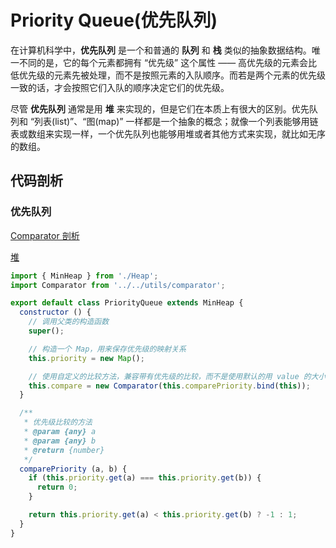 # Priority Queue(优先队列)
在计算机科学中，**优先队列** 是一个和普通的 **队列** 和 **栈** 类似的抽象数据结构。唯一不同的是，它的每个元素都拥有 “优先级” 这个属性 —— 高优先级的元素会比低优先级的元素先被处理，而不是按照元素的入队顺序。而若是两个元素的优先级一致的话，才会按照它们入队的顺序决定它们的优先级。

尽管 **优先队列** 通常是用 **堆** 来实现的，但是它们在本质上有很大的区别。优先队列和 “列表(list)”、“图(map)” 一样都是一个抽象的概念；就像一个列表能够用链表或数组来实现一样，一个优先队列也能够用堆或者其他方式来实现，就比如无序的数组。

## 代码剖析

### 优先队列
[Comparator 剖析](../utils/comparator.md)

[堆](./Heap.md)


```js
import { MinHeap } from './Heap';
import Comparator from '../../utils/comparator';

export default class PriorityQueue extends MinHeap {
  constructor () {
    // 调用父类的构造函数
    super();

    // 构造一个 Map，用来保存优先级的映射关系
    this.priority = new Map();

    // 使用自定义的比较方法，兼容带有优先级的比较，而不是使用默认的用 value 的大小来进行比较
    this.compare = new Comparator(this.comparePriority.bind(this));
  }

  /**
   * 优先级比较的方法
   * @param {any} a
   * @param {any} b
   * @return {number}
   */
  comparePriority (a, b) {
    if (this.priority.get(a) === this.priority.get(b)) {
      return 0;
    }

    return this.priority.get(a) < this.priority.get(b) ? -1 : 1;
  }
}
```

